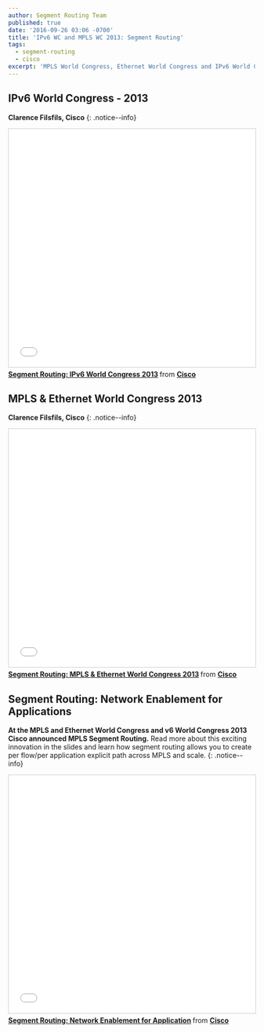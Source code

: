 ```yaml
---
author: Segment Routing Team
published: true
date: '2016-09-26 03:06 -0700'
title: 'IPv6 WC and MPLS WC 2013: Segment Routing'
tags:
  - segment-routing
  - cisco
excerpt: 'MPLS World Congress, Ethernet World Congress and IPv6 World Congress 2013'
---
```



## IPv6 World Congress - 2013

**Clarence Filsfils, Cisco**
{: .notice--info}

<iframe src="//www.slideshare.net/slideshow/embed_code/key/2ekKh1gf37tIV7" width="595" height="485" frameborder="0" marginwidth="0" marginheight="0" scrolling="no" style="border:1px solid #CCC; border-width:1px; margin-bottom:5px; max-width: 100%;" allowfullscreen> </iframe> <div style="margin-bottom:5px"> <strong> <a href="//www.slideshare.net/getyourbuildon/segment-routing-ipv6-world-congress-2013" title="Segment Routing: IPv6 World Congress 2013" target="_blank">Segment Routing: IPv6 World Congress 2013</a> </strong> from <strong><a target="_blank" href="//www.slideshare.net/getyourbuildon">Cisco</a></strong> </div>


## MPLS & Ethernet World Congress 2013

**Clarence Filsfils, Cisco**
{: .notice--info}

<iframe src="//www.slideshare.net/slideshow/embed_code/key/yBQ0CWv3kHI9Wy" width="595" height="485" frameborder="0" marginwidth="0" marginheight="0" scrolling="no" style="border:1px solid #CCC; border-width:1px; margin-bottom:5px; max-width: 100%;" allowfullscreen> </iframe> <div style="margin-bottom:5px"> <strong> <a href="//www.slideshare.net/getyourbuildon/segment-routingmplswc-march202013" title="Segment Routing: MPLS &amp; Ethernet World Congress 2013" target="_blank">Segment Routing: MPLS &amp; Ethernet World Congress 2013</a> </strong> from <strong><a target="_blank" href="//www.slideshare.net/getyourbuildon">Cisco</a></strong> </div>

## Segment Routing: Network Enablement for Applications 

**At the MPLS and Ethernet World Congress and v6 World Congress 2013 Cisco announced MPLS Segment Routing.** Read more about this exciting innovation in the slides and learn how segment routing allows you to create per flow/per application explicit path across MPLS and scale.
{: .notice--info}

<iframe src="//www.slideshare.net/slideshow/embed_code/key/Q9SXTxvIkbsls" width="595" height="485" frameborder="0" marginwidth="0" marginheight="0" scrolling="no" style="border:1px solid #CCC; border-width:1px; margin-bottom:5px; max-width: 100%;" allowfullscreen> </iframe> <div style="margin-bottom:5px"> <strong> <a href="//www.slideshare.net/getyourbuildon/segment-routing-network-enablement-for-application" title="Segment Routing: Network Enablement for Application" target="_blank">Segment Routing: Network Enablement for Application</a> </strong> from <strong><a target="_blank" href="//www.slideshare.net/getyourbuildon">Cisco</a></strong> </div>